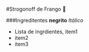 #Strogonoff de Frango :chicken:

###Ingreditentes
**negrito** _Itálico_

 - Lista de ingrdientes, item1
 - item2
 - item3
